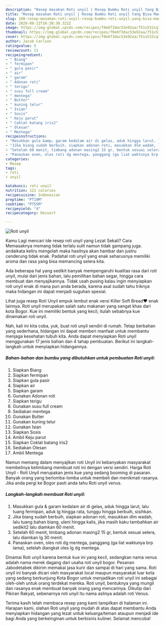 ```yaml
---
description: "Resep masakan Roti unyil | Resep Bumbu Roti unyil Yang Bisa Manjain Lidah"
title: "Resep masakan Roti unyil | Resep Bumbu Roti unyil Yang Bisa Manjain Lidah"
slug: 160-resep-masakan-roti-unyil-resep-bumbu-roti-unyil-yang-bisa-manjain-lidah
date: 2020-08-22T16:38:30.321Z
image: https://img-global.cpcdn.com/recipes/f0e6f3dac53e92aa/751x532cq70/roti-unyil-foto-resep-utama.jpg
thumbnail: https://img-global.cpcdn.com/recipes/f0e6f3dac53e92aa/751x532cq70/roti-unyil-foto-resep-utama.jpg
cover: https://img-global.cpcdn.com/recipes/f0e6f3dac53e92aa/751x532cq70/roti-unyil-foto-resep-utama.jpg
author: Jacob Carlson
ratingvalue: 5
reviewcount: 11
recipeingredient:
- " Biang"
- " fermipan"
- " gula pasir"
- " air"
- " garam"
- " Adonan roti"
- " terigu"
- " susu full cream"
- " mentega"
- " Butter"
- " kuning telur"
- " Isian"
- " Sosis"
- " Keju parut"
- " Coklat batang iris2"
- " Olesan"
- " Mentega"
recipeinstructions:
- "Masukkan gula &amp; garam kedalam air di gelas, aduk hingga larut, lalu tuang fermipan, aduk lg hingga rata, tunggu hingga berbuih, sisihkan."
- "Jika biang sudah berbuih, siapkan adonan roti, masukkan dlm wadah, lalu tuang bahan biang, uleni hingga kalis, jika masih kaku tambahkan air sedikit2 lalu diamkan 60 menit."
- "Setelah 60 menit, timbang adonan masing2 15 gr, bentuk sesuai selera, lalu diamkan lg 30 menit."
- "Panaskan oven, oles roti dg mentega, panggang (ga liat waktunya brp lama), setelah diangkat oles lg dg mentega."
categories:
- Resep
tags:
- roti
- unyil

katakunci: roti unyil 
nutrition: 121 calories
recipecuisine: Indonesian
preptime: "PT19M"
cooktime: "PT55M"
recipeyield: "4"
recipecategory: Dessert

---
```



![Roti unyil](https://img-global.cpcdn.com/recipes/f0e6f3dac53e92aa/751x532cq70/roti-unyil-foto-resep-utama.jpg)

Kamu Lagi mencari ide resep roti unyil yang Lezat Sekali? Cara Memasaknya memang tidak terlalu sulit namun tidak gampang juga. andaikata keliru mengolah maka hasilnya akan hambar dan justru cenderung tidak enak. Padahal roti unyil yang enak seharusnya memiliki aroma dan rasa yang bisa memancing selera kita.

Ada beberapa hal yang sedikit banyak mempengaruhi kualitas rasa dari roti unyil, mulai dari jenis bahan, lalu pemilihan bahan segar, hingga cara membuat dan menyajikannya. Tidak usah pusing kalau ingin menyiapkan roti unyil enak di mana pun anda berada, karena asal sudah tahu triknya maka hidangan ini dapat menjadi suguhan spesial.

Lihat juga resep Roti Unyil empuk lembut enak versi Killer Soft Bread❤️ enak lainnya. Roti unyil merupakan salah satu makanan yang sangat khas dari kota Bogor. Kue ini memiliki bentuk yang kecil, itulah sebabnya kue dinamakan roti unyil.


Nah, kali ini kita coba, yuk, buat roti unyil sendiri di rumah. Tetap berbahan yang sederhana, hidangan ini dapat memberi manfaat untuk membantu menjaga kesehatan tubuh kita. Anda dapat menyiapkan Roti unyil menggunakan 17 jenis bahan dan 4 tahap pembuatan. Berikut ini langkah-langkah untuk menyiapkan hidangannya.

<!--inarticleads1-->

##### Bahan-bahan dan bumbu yang dibutuhkan untuk pembuatan Roti unyil:

1. Siapkan  Biang
1. Siapkan  fermipan
1. Siapkan  gula pasir
1. Siapkan  air
1. Siapkan  garam
1. Gunakan  Adonan roti
1. Siapkan  terigu
1. Gunakan  susu full cream
1. Sediakan  mentega
1. Gunakan  Butter
1. Gunakan  kuning telur
1. Gunakan  Isian
1. Siapkan  Sosis
1. Ambil  Keju parut
1. Siapkan  Coklat batang iris2
1. Sediakan  Olesan
1. Ambil  Mentega


Namun memang dalam menyajikan roti Unyil ini kebanyakan masyarakat membelinya ketimbang membuat roti ini dengan versi sendiri. Harga Roti Unyil - Roti Unyil merupakan jenis kue yang sedang booming di pasaran. Banyak orang yang berlomba-lomba untuk membeli dan menikmati rasanya. Jika anda pergi ke Bogor pasti anda tahu Roti unyil venus. 

<!--inarticleads2-->

##### Langkah-langkah membuat Roti unyil:

1. Masukkan gula &amp; garam kedalam air di gelas, aduk hingga larut, lalu tuang fermipan, aduk lg hingga rata, tunggu hingga berbuih, sisihkan.
1. Jika biang sudah berbuih, siapkan adonan roti, masukkan dlm wadah, lalu tuang bahan biang, uleni hingga kalis, jika masih kaku tambahkan air sedikit2 lalu diamkan 60 menit.
1. Setelah 60 menit, timbang adonan masing2 15 gr, bentuk sesuai selera, lalu diamkan lg 30 menit.
1. Panaskan oven, oles roti dg mentega, panggang (ga liat waktunya brp lama), setelah diangkat oles lg dg mentega.


Dinamai Roti unyil karena bentuk kue ini yang kecil, sedangkan nama venus adalah nama merek dagang dari usaha roti unyil bogor. Pesanan Jabodetabek dikirim memakai jasa kurir dan sampai di hari yang sama. Roti unyil ini banyak dicari oleh masyarakat local maupun masyarakat luar kota yang sedang berkunjung Kota Bogor untuk menjadikan roti unyil ini sebagai oleh-oleh untuk orang terdekat mereka. Roti unyil, bentuknya yang mungil dan rasanya enak membuat banyak orang yang mencarinya. Dikutip dari Pikiran Rakyat, sebenarnya roti unyil itu nama aslinya adalah roti Venus. 

Terima kasih telah membaca resep yang kami tampilkan di halaman ini. Harapan kami, olahan Roti unyil yang mudah di atas dapat membantu Anda menyiapkan hidangan yang lezat untuk keluarga/teman ataupun menjadi ide bagi Anda yang berkeinginan untuk berbisnis kuliner. Selamat mencoba!

